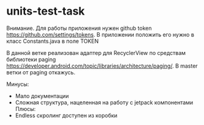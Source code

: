 # units-test-task

Внимание. Для работы приложения нужен github token https://github.com/settings/tokens. В приложении положить его нужно в класс Constants.java в поле TOKEN

В данной ветке реализован адаптер для RecyclerView по средствам библиотеки paging 
https://developer.android.com/topic/libraries/architecture/paging/.
В master ветки от paging откажусь.

Минусы:
 - Мало документации
 - Сложная структура, нацеленная на работу с jetpack компонентами
Плюсы:
 - Endless скролинг доступен из коробки
 
